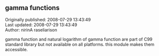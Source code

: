 ## gamma functions  
Originally published: 2008-07-29 13:43:49  
Last updated: 2008-07-29 13:43:49  
Author: nirinA raseliarison  
  
gamma function and natural logarithm of gamma function are part of
C99 standard library but not available on all platforms. this module
makes them accessible.